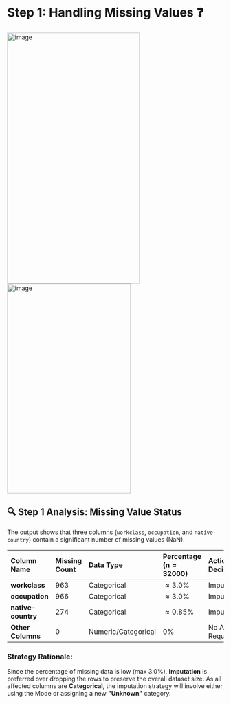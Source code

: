 # Step 1: Handling Missing Values ❓

<img width="308" height="584" alt="image" src="https://github.com/user-attachments/assets/fe6bb5a6-89ce-4489-888e-dd0ec604032a" />

<img width="287" height="488" alt="image" src="https://github.com/user-attachments/assets/c2ee640d-a5e6-4c11-8703-7a307bcd7eef" />

## 🔍 Step 1 Analysis: Missing Value Status

The output shows that three columns (`workclass`, `occupation`, and `native-country`) contain a significant number of missing values (NaN).

| Column Name | Missing Count | Data Type | Percentage ($\mathbf{n} \approx 32000$) | Action Decision |
| :--- | :--- | :--- | :--- | :--- |
| **workclass** | 963 | Categorical | $\approx 3.0\%$ | Imputation |
| **occupation** | 966 | Categorical | $\approx 3.0\%$ | Imputation |
| **native-country** | 274 | Categorical | $\approx 0.85\%$ | Imputation |
| **Other Columns** | 0 | Numeric/Categorical | $0\%$ | No Action Required |

### Strategy Rationale:

Since the percentage of missing data is low (max 3.0%), **Imputation** is preferred over dropping the rows to preserve the overall dataset size. As all affected columns are **Categorical**, the imputation strategy will involve either using the Mode or assigning a new **"Unknown"** category.

